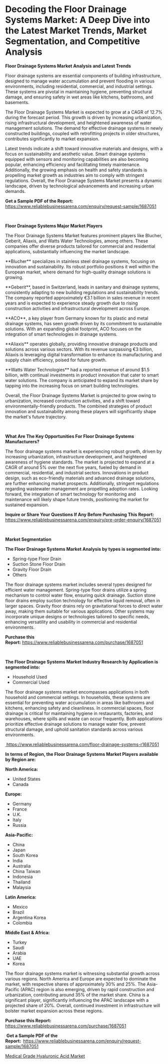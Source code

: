 <p><h1>Decoding the Floor Drainage Systems Market: A Deep Dive into the Latest Market Trends, Market Segmentation, and Competitive Analysis</h1></p><p><strong>Floor Drainage Systems Market Analysis and Latest Trends</strong></p>
<p><p>Floor drainage systems are essential components of building infrastructure, designed to manage water accumulation and prevent flooding in various environments, including residential, commercial, and industrial settings. These systems are pivotal in maintaining hygiene, preventing structural damage, and ensuring safety in wet areas like kitchens, bathrooms, and basements.</p><p>The Floor Drainage Systems Market is expected to grow at a CAGR of 12.7% during the forecast period. This growth is driven by increasing urbanization, rising infrastructural development, and heightened awareness of water management solutions. The demand for effective drainage systems in newly constructed buildings, coupled with retrofitting projects in older structures, contributes significantly to market expansion. </p><p>Latest trends indicate a shift toward innovative materials and designs, with a focus on sustainability and aesthetic value. Smart drainage systems equipped with sensors and monitoring capabilities are also becoming popular, enhancing efficiency and facilitating timely maintenance. Additionally, the growing emphasis on health and safety standards is propelling market growth as industries aim to comply with stringent regulations. Overall, the Floor Drainage Systems Market presents a dynamic landscape, driven by technological advancements and increasing urban demands.</p></p>
<p><strong>Get a Sample PDF of the Report:&nbsp;</strong> <a href="https://www.reliablebusinessarena.com/enquiry/request-sample/1687051?utm_campaign=2003&utm_medium=2&utm_source=Github&utm_content=ia&utm_term=31122024&utm_id=floor-drainage-systems">https://www.reliablebusinessarena.com/enquiry/request-sample/1687051</a></p>
<p>&nbsp;</p>
<p><strong>Floor Drainage Systems Major Market Players</strong></p>
<p><p>The Floor Drainage Systems Market features prominent players like Blucher, Geberit, Aliaxis, and Watts Water Technologies, among others. These companies offer diverse products tailored for commercial and residential applications, substantially influencing the market landscape.</p><p>**Blucher** specializes in stainless steel drainage systems, focusing on innovation and sustainability. Its robust portfolio positions it well within the European market, where demand for high-quality drainage solutions is growing.</p><p>**Geberit**, based in Switzerland, leads in sanitary and drainage systems, consistently adapting to new building regulations and sustainability trends. The company reported approximately €3.1 billion in sales revenue in recent years and is expected to experience steady growth due to rising construction activities and infrastructural development across Europe.</p><p>**ACO**, a key player from Germany known for its plastic and metal drainage systems, has seen growth driven by its commitment to sustainable solutions. With an expanding global footprint, ACO focuses on the integration of smart technologies in drainage systems.</p><p>**Aliaxis** operates globally, providing innovative drainage products and solutions across various sectors. With its revenue surpassing €3 billion, Aliaxis is leveraging digital transformation to enhance its manufacturing and supply chain efficiency, poised for future growth.</p><p>**Watts Water Technologies** had a reported revenue of around $1.5 billion, with continual investments in product innovation that cater to smart water solutions. The company is anticipated to expand its market share by tapping into the increasing focus on smart building technologies.</p><p>Overall, the Floor Drainage Systems Market is projected to grow owing to urbanization, increased construction activities, and a shift toward environmentally-friendly products. The combined strategies of product innovation and sustainability among these players will significantly shape the market's future trajectory.</p></p>
<p>&nbsp;</p>
<p><strong>What Are The Key Opportunities For Floor Drainage Systems Manufacturers?</strong></p>
<p><p>The floor drainage systems market is experiencing robust growth, driven by increasing urbanization, infrastructure development, and heightened awareness of hygiene standards. The market is projected to expand at a CAGR of around 5% over the next five years, fueled by demand in commercial, residential, and industrial sectors. Innovations in product design, such as eco-friendly materials and advanced drainage solutions, are further enhancing market prospects. Additionally, stringent regulations regarding wastewater management are propelling adoption rates. Looking forward, the integration of smart technology for monitoring and maintenance will likely shape future trends, positioning the market for sustained expansion.</p></p>
<p><strong>Inquire or Share Your Questions If Any Before Purchasing This Report:</strong> <a href="https://www.reliablebusinessarena.com/enquiry/pre-order-enquiry/1687051?utm_campaign=2003&utm_medium=2&utm_source=Github&utm_content=ia&utm_term=31122024&utm_id=floor-drainage-systems">https://www.reliablebusinessarena.com/enquiry/pre-order-enquiry/1687051</a></p>
<p>&nbsp;</p>
<p><strong>Market Segmentation</strong></p>
<p><strong>The Floor Drainage Systems Market Analysis by types is segmented into:</strong></p>
<p><ul><li>Spring-type Floor Drain</li><li>Suction Stone Floor Drain</li><li>Gravity Floor Drain</li><li>Others</li></ul></p>
<p><p>The floor drainage systems market includes several types designed for efficient water management. Spring-type floor drains utilize a spring mechanism to control water flow, ensuring quick drainage. Suction stone floor drains employ suction technology for effective liquid removal, often in larger spaces. Gravity floor drains rely on gravitational forces to direct water away, making them suitable for various applications. Other systems may incorporate unique designs or technologies tailored to specific needs, enhancing versatility and usability in commercial and residential environments.</p></p>
<p><strong>Purchase this Report:&nbsp;</strong><a href="https://www.reliablebusinessarena.com/purchase/1687051?utm_campaign=2003&utm_medium=2&utm_source=Github&utm_content=ia&utm_term=31122024&utm_id=floor-drainage-systems">https://www.reliablebusinessarena.com/purchase/1687051</a></p>
<p>&nbsp;</p>
<p><strong>The Floor Drainage Systems Market Industry Research by Application is segmented into:</strong></p>
<p><ul><li>Household Used</li><li>Commercial Used</li></ul></p>
<p><p>The floor drainage systems market encompasses applications in both household and commercial settings. In households, these systems are essential for preventing water accumulation in areas like bathrooms and kitchens, enhancing safety and cleanliness. In commercial spaces, floor drainage is critical for maintaining hygiene in restaurants, factories, and warehouses, where spills and waste can occur frequently. Both applications prioritize effective drainage solutions to manage water flow, prevent structural damage, and uphold sanitation standards across various environments.</p></p>
<p><a href="https://www.reliablebusinessarena.com/floor-drainage-systems-r1687051?utm_campaign=2003&utm_medium=2&utm_source=Github&utm_content=ia&utm_term=31122024&utm_id=floor-drainage-systems">&nbsp;https://www.reliablebusinessarena.com/floor-drainage-systems-r1687051</a></p>
<p><strong>In terms of Region, the Floor Drainage Systems Market Players available by Region are:</strong></p>
<p>
    <p> <strong> North America: </strong>
        <ul>
            <li>United States</li>
            <li>Canada</li>
        </ul>
        </p> 
    <p> <strong> Europe: </strong>
        <ul>
            <li>Germany</li>
            <li>France</li>
            <li>U.K.</li>
            <li>Italy</li>
            <li>Russia</li>
        </ul>
        </p> 
    <p> <strong> Asia-Pacific: </strong>
        <ul>
            <li>China</li>
            <li>Japan</li>
            <li>South Korea</li>
            <li>India</li>
            <li>Australia</li>
            <li>China Taiwan</li>
            <li>Indonesia</li>
            <li>Thailand</li>
            <li>Malaysia</li>
        </ul>
        </p> 
    <p> <strong> Latin America: </strong>
        <ul>
            <li>Mexico</li>
            <li>Brazil</li>
            <li>Argentina Korea</li>
            <li>Colombia</li>
        </ul>
        </p> 
    <p> <strong> Middle East & Africa: </strong>
        <ul>
            <li>Turkey</li>
            <li>Saudi</li>
            <li>Arabia</li>
            <li>UAE</li>
            <li>Korea</li>
        </ul>
    </p>
    </p>
<p><p>The floor drainage systems market is witnessing substantial growth across various regions. North America and Europe are expected to dominate the market, with respective shares of approximately 30% and 25%. The Asia-Pacific (APAC) region is also emerging, driven by rapid construction and urbanization, contributing around 35% of the market share. China is a significant player, significantly influencing the APAC landscape with a projected share of 20%. Overall, continued investment in infrastructure will bolster market expansion across these regions.</p></p>
<p><strong>Purchase this Report: </strong><a href="https://www.reliablebusinessarena.com/purchase/1687051?utm_campaign=2003&utm_medium=2&utm_source=Github&utm_content=ia&utm_term=31122024&utm_id=floor-drainage-systems">https://www.reliablebusinessarena.com/purchase/1687051</a></p>
<p>&nbsp;<strong>Get a Sample PDF of the Report:&nbsp;&nbsp;</strong><a href="https://www.reliablebusinessarena.com/enquiry/request-sample/1687051?utm_campaign=2003&utm_medium=2&utm_source=Github&utm_content=ia&utm_term=31122024&utm_id=floor-drainage-systems">https://www.reliablebusinessarena.com/enquiry/request-sample/1687051</a></p>
<p><strong></strong></p>
<p><p><a href="https://github.com/mauripalmi/Market-Research-Report-List-5/blob/main/medical-grade-hyaluronic-acid-market.md?utm_campaign=2003&utm_medium=2&utm_source=Github&utm_content=ia&utm_term=31122024&utm_id=floor-drainage-systems">Medical Grade Hyaluronic Acid Market</a></p></p>